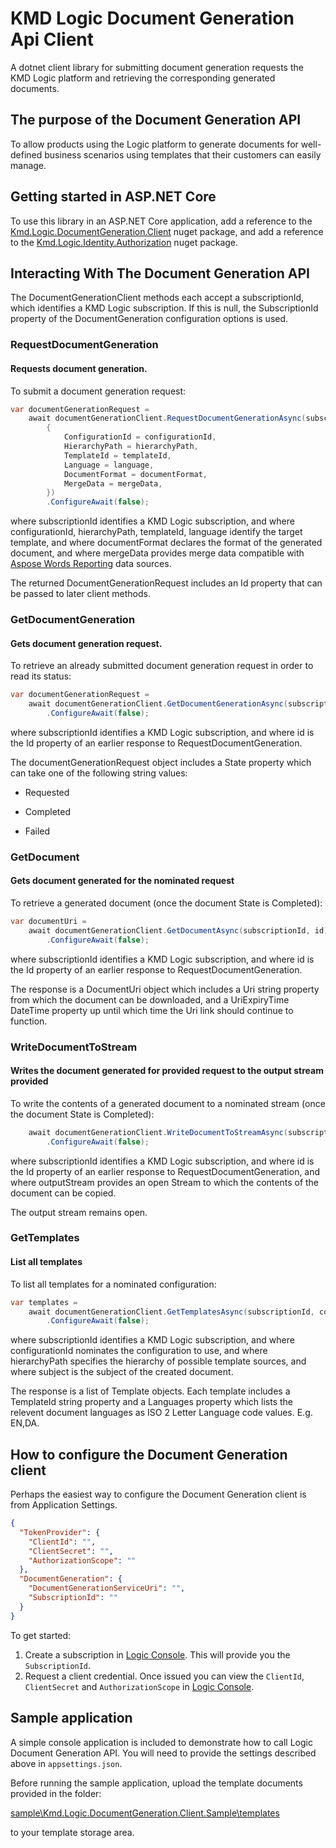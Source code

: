 ﻿# KMD Logic Document Generation Api Client

A dotnet client library for submitting document generation requests the KMD Logic platform and retrieving the corresponding generated documents.

## The purpose of the Document Generation API

To allow products using the Logic platform to generate documents for well-defined business scenarios using templates that their customers can easily manage.

## Getting started in ASP.NET Core

To use this library in an ASP.NET Core application, 
add a reference to the [Kmd.Logic.DocumentGeneration.Client](https://www.nuget.org/packages/Kmd.Logic.DocumentGeneration.Client) nuget package, 
and add a reference to the [Kmd.Logic.Identity.Authorization](https://www.nuget.org/packages/Kmd.Logic.Identity.Authorization) nuget package.

## Interacting With The Document Generation API

The DocumentGenerationClient methods each accept a subscriptionId, which identifies a KMD Logic subscription.  If this is null, the SubscriptionId property of the DocumentGeneration configuration options is used.

### RequestDocumentGeneration

#### Requests document generation.

To submit a document generation request:

```c#
var documentGenerationRequest =
    await documentGenerationClient.RequestDocumentGenerationAsync(subscriptionId, new GenerateDocumentRequest
        {
            ConfigurationId = configurationId,
            HierarchyPath = hierarchyPath,
            TemplateId = templateId,
            Language = language,
            DocumentFormat = documentFormat,
            MergeData = mergeData,
        })
        .ConfigureAwait(false);
```

where subscriptionId identifies a KMD Logic subscription,
and where configurationId, hierarchyPath, templateId, language identify the target template, 
and where documentFormat declares the format of the generated document,
and where mergeData provides merge data compatible with [Aspose Words Reporting](https://apireference.aspose.com/net/words/aspose.words.reporting/) data sources.

The returned DocumentGenerationRequest includes an Id property that can be passed to later client methods.

### GetDocumentGeneration

#### Gets document generation request.

To retrieve an already submitted document generation request in order to read its status:

```c#
var documentGenerationRequest =
    await documentGenerationClient.GetDocumentGenerationAsync(subscriptionId, id)
        .ConfigureAwait(false);
```

where subscriptionId identifies a KMD Logic subscription,
and where id is the Id property of an earlier response to RequestDocumentGeneration. 

The documentGenerationRequest object includes a State property which can take one of the following string values:

* Requested

* Completed

* Failed


### GetDocument

#### Gets document generated for the nominated request

To retrieve a generated document (once the document State is Completed):

```c#
var documentUri =
    await documentGenerationClient.GetDocumentAsync(subscriptionId, id)
        .ConfigureAwait(false);
```

where subscriptionId identifies a KMD Logic subscription,
and where id is the Id property of an earlier response to RequestDocumentGeneration. 

The response is a DocumentUri object which includes a Uri string property from which the document can be downloaded, and a UriExpiryTime DateTime property up until which time the Uri link should continue to function.

### WriteDocumentToStream

#### Writes the document generated for provided request to the output stream provided

To write the contents of a generated document to a nominated stream (once the document State is Completed):

```c#
    await documentGenerationClient.WriteDocumentToStreamAsync(subscriptionId, id, outputStream)
        .ConfigureAwait(false);
```

where subscriptionId identifies a KMD Logic subscription,
and where id is the Id property of an earlier response to RequestDocumentGeneration,
and where outputStream provides an open Stream to which the contents of the document can be copied.

The output stream remains open.

### GetTemplates

#### List all templates

To list all templates for a nominated configuration:

```c#
var templates =
    await documentGenerationClient.GetTemplatesAsync(subscriptionId, configurationId, hierarchyPath, subject)
        .ConfigureAwait(false);
```

where subscriptionId identifies a KMD Logic subscription,
and where configurationId nominates the configuration to use,
and where hierarchyPath specifies the hierarchy of possible template sources,
and where subject is the subject of the created document. 

The response is a list of Template objects.  Each template includes a TemplateId string property and a Languages property which lists the relevent document languages as ISO 2 Letter Language code values.  E.g. EN,DA.


## How to configure the Document Generation client

Perhaps the easiest way to configure the Document Generation client is from Application Settings.

```json
{
  "TokenProvider": {
    "ClientId": "",
    "ClientSecret": "",
    "AuthorizationScope": ""
  },
  "DocumentGeneration": {
    "DocumentGenerationServiceUri": "",
    "SubscriptionId": ""
  }
}
```

To get started:

1. Create a subscription in [Logic Console](https://console.kmdlogic.io). This will provide you the `SubscriptionId`.
2. Request a client credential. Once issued you can view the `ClientId`, `ClientSecret` and `AuthorizationScope` in [Logic Console](https://console.kmdlogic.io).

## Sample application

A simple console application is included to demonstrate how to call Logic Document Generation API. You will need to provide the settings described above in `appsettings.json`.

Before running the sample application, upload the template documents provided in the folder:

[sample\Kmd.Logic.DocumentGeneration.Client.Sample\templates](sample\Kmd.Logic.DocumentGeneration.Client.Sample\templates\ "Sample Templates")

to your template storage area.
